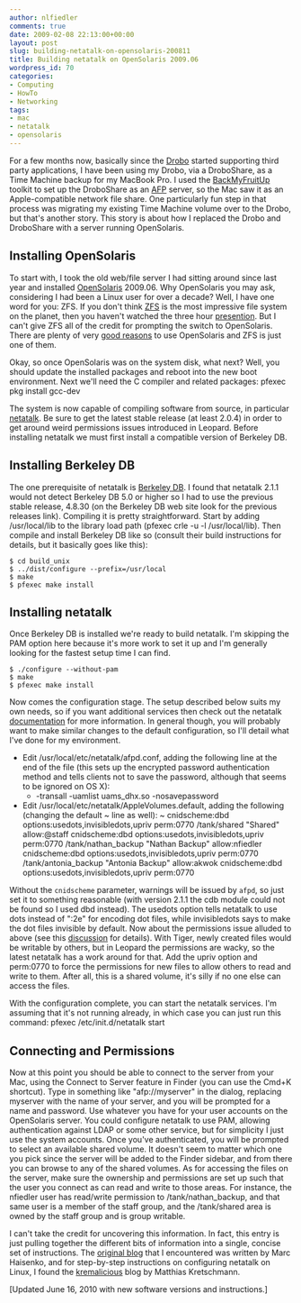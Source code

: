 ```yaml
---
author: nlfiedler
comments: true
date: 2009-02-08 22:13:00+00:00
layout: post
slug: building-netatalk-on-opensolaris-200811
title: Building netatalk on OpenSolaris 2009.06
wordpress_id: 70
categories:
- Computing
- HowTo
- Networking
tags:
- mac
- netatalk
- opensolaris
---
```


For a few months now, basically since the [Drobo](http://drobo.com/) started supporting third party applications, I have been using my Drobo, via a DroboShare, as a Time Machine backup for my MacBook Pro. I used the [BackMyFruitUp](http://code.google.com/p/backmyfruitup/) toolkit to set up the DroboShare as an [AFP](http://en.wikipedia.org/wiki/Apple_Filing_Protocol) server, so the Mac saw it as an Apple-compatible network file share. One particularly fun step in that process was migrating my existing Time Machine volume over to the Drobo, but that's another story. This story is about how I replaced the Drobo and DroboShare with a server running OpenSolaris.

## Installing OpenSolaris

To start with, I took the old web/file server I had sitting around since last year and installed [OpenSolaris](http://www.opensolaris.com/) 2009.06. Why OpenSolaris you may ask, considering I had been a Linux user for over a decade? Well, I have one word for you: ZFS. If you don't think [ZFS](http://opensolaris.org/os/community/zfs/) is the most impressive file system on the planet, then you haven't watched the three hour [presention](http://blogs.sun.com/storage/entry/video_the_utlimate_zfs_tutorial). But I can't give ZFS all of the credit for prompting the switch to OpenSolaris. There are plenty of very [good reasons](http://www.opensolaris.com/learn/features/) to use OpenSolaris and ZFS is just one of them.

Okay, so once OpenSolaris was on the system disk, what next? Well, you should update the installed packages and reboot into the new boot environment. Next we'll need the C compiler and related packages: pfexec pkg install gcc-dev

The system is now capable of compiling software from source, in particular [netatalk](http://netatalk.sourceforge.net/). Be sure to get the latest stable release (at least 2.0.4) in order to get around weird permissions issues introduced in Leopard. Before installing netatalk we must first install a compatible version of Berkeley DB.

## Installing Berkeley DB

The one prerequisite of netatalk is [Berkeley DB](http://www.oracle.com/technology/products/berkeley-db/). I found that netatalk 2.1.1 would not detect Berkeley DB 5.0 or higher so I had to use the previous stable release, 4.8.30 (on the Berkeley DB web site look for the previous releases link). Compiling it is pretty straightforward. Start by adding /usr/local/lib to the library load path (pfexec crle -u -l /usr/local/lib). Then compile and install Berkeley DB like so (consult their build instructions for details, but it basically goes like this):

```
$ cd build_unix
$ ../dist/configure --prefix=/usr/local
$ make
$ pfexec make install
```

## Installing netatalk

Once Berkeley DB is installed we're ready to build netatalk. I'm skipping the PAM option here because it's more work to set it up and I'm generally looking for the fastest setup time I can find.

```
$ ./configure --without-pam
$ make
$ pfexec make install
```

Now comes the configuration stage. The setup described below suits my own needs, so if you want additional services then check out the netatalk [documentation](http://netatalk.sourceforge.net/2.0/htmldocs/configuration.html) for more information. In general though, you will probably want to make similar changes to the default configuration, so I'll detail what I've done for my environment.

  * Edit /usr/local/etc/netatalk/afpd.conf, adding the following line at the end of the file (this sets up the encrypted password authentication method and tells clients not to save the password, although that seems to be ignored on OS X):
    - -transall -uamlist uams_dhx.so -nosavepassword
  * Edit /usr/local/etc/netatalk/AppleVolumes.default, adding the following (changing the default ~ line as well):
    ~ cnidscheme:dbd options:usedots,invisibledots,upriv perm:0770
    /tank/shared "Shared" allow:@staff cnidscheme:dbd options:usedots,invisibledots,upriv perm:0770
    /tank/nathan_backup "Nathan Backup" allow:nfiedler cnidscheme:dbd options:usedots,invisibledots,upriv perm:0770
    /tank/antonia_backup "Antonia Backup" allow:akwok cnidscheme:dbd options:usedots,invisibledots,upriv perm:0770

Without the `cnidscheme` parameter, warnings will be issued by `afpd`, so just set it to something reasonable (with version 2.1.1 the cdb module could not be found so I used dbd instead). The usedots option tells netatalk to use dots instead of ":2e" for encoding dot files, while invisibledots says to make the dot files invisible by default. Now about the permissions issue alluded to above (see this [discussion](http://groups.google.com/group/linux.debian.bugs.dist/browse_thread/thread/649e575e7f4094ce/7380c402ceca9eaf) for details). With Tiger, newly created files would be writable by others, but in Leopard the permissions are wacky, so the latest netatalk has a work around for that. Add the upriv option and perm:0770 to force the permissions for new files to allow others to read and write to them. After all, this is a shared volume, it's silly if no one else can access the files.

With the configuration complete, you can start the netatalk services. I'm assuming that it's not running already, in which case you can just run this command: pfexec /etc/init.d/netatalk start

## Connecting and Permissions

Now at this point you should be able to connect to the server from your Mac, using the Connect to Server feature in Finder (you can use the Cmd+K shortcut). Type in something like "afp://myserver" in the dialog, replacing myserver with the name of your server, and you will be prompted for a name and password. Use whatever you have for your user accounts on the OpenSolaris server. You could configure netatalk to use PAM, allowing authentication against LDAP or some other service, but for simplicity I just use the system accounts. Once you've authenticated, you will be prompted to select an available shared volume. It doesn't seem to matter which one you pick since the server will be added to the Finder sidebar, and from there you can browse to any of the shared volumes. As for accessing the files on the server, make sure the ownership and permissions are set up such that the user you connect as can read and write to those areas. For instance, the nfiedler user has read/write permission to /tank/nathan_backup, and that same user is a member of the staff group, and the /tank/shared area is owned by the staff group and is group writable.

I can't take the credit for uncovering this information. In fact, this entry is just pulling together the different bits of information into a single, concise set of instructions. The [original blog](http://darkdust.net/writings/opensolaris/compilingnetatalkonopensolaris) that I encountered was written by Marc Haisenko, and for step-by-step instructions on configuring netatalk on Linux, I found the [kremalicious](http://www.kremalicious.com/2008/06/ubuntu-as-mac-file-server-and-time-machine-volume/) blog by Matthias Kretschmann.

[Updated June 16, 2010 with new software versions and instructions.]
